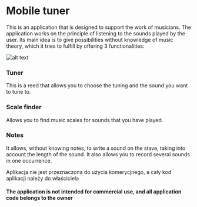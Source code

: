 
# Mobile tuner

This is an application that is designed to support the work of musicians. The application works on the principle of listening to the sounds played by the user. Its main idea is to give possibilities without knowledge of music theory, which it tries to fulfill by offering 3 functionalities:

![alt text](https://github.com/[zyla303]/[Tuner-Mobile-App]/blob/[main]/IMG/tuner1.jpg?raw=true)


### Tuner

This is a reed that allows you to choose the tuning and the sound you want to tune to.


### Scale finder

Allows you to find music scales for sounds that you have played.


### Notes

It allows, without knowing notes, to write a sound on the stave, taking into account the length of the sound. It also allows you to record several sounds in one occurrence.

Aplikacja nie jest przeznaczona do użycia komerycjnego, a cały kod aplikacji należy do właściciela

#### The application is not intended for commercial use, and all application code belongs to the owner

